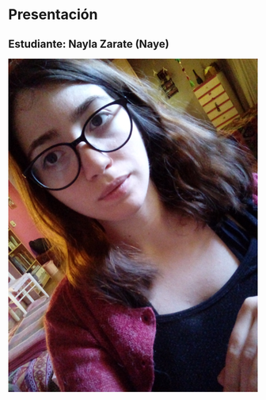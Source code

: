 # Presentación

## Estudiante: Nayla Zarate (Naye)

![](https://github.com/algo1unsam/2020s2-tp0-presentacion-Nayesz/blob/master/20191201_110908.jpg?raw=true)


